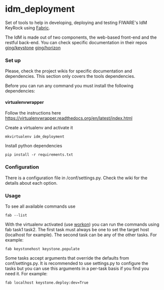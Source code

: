 idm_deployment
==============

Set of tools to help in developing, deploying and testing FIWARE's IdM KeyRock using [Fabric](http://www.fabfile.org/).

The IdM is made out of two components, the web-based front-end and the restful back-end. You can check specific documentation in their repos
[ging/keystone](https:/github.com/ging/keystone)
[ging/horizon](https:/github.com/ging/horizon)

### Set up
Please, check the project wikis for specific documentation and dependencies. This section only covers the tools dependencies.

Before you can run any command you must install the following dependencies:

#### virtualenvwrapper
Follow the instructions here https://virtualenvwrapper.readthedocs.org/en/latest/index.html

Create a virtualenv and activate it
```
mkvirtualenv idm_deployment
```
Install python dependencies
```
pip install -r requirements.txt
```

### Configuration
There is a configuration file in /conf/settings.py. Check the wiki for the details about each option.

### Usage
To see all available commands use 
```
fab --list
```

With the virtualenv activated (use [workon](https://virtualenvwrapper.readthedocs.org/en/latest/command_ref.html?highlight=workon)) you can run the commands using fab task1 task2. The first task must always be one to set the target host (localhost for example). The second task can be any of the other tasks. 
For example: 
```
fab keystonehost keystone.populate
```

Some tasks accept arguments that override the defaults from conf/settings.py. It is recommended to use settings.py to configure the tasks but you can use this arguments in a per-task basis if you find you need it.
For example: 
```
fab localhost keystone.deploy:dev=True
```

